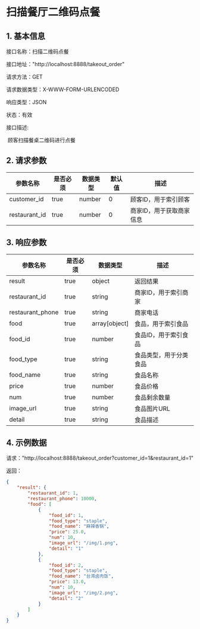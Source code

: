 # 扫描餐厅二维码点餐

## 1. 基本信息

接口名称：扫描二维码点餐

接口地址："http://localhost:8888/takeout_order"

请求方法：GET

请求数据类型：X-WWW-FORM-URLENCODED

响应类型：JSON

状态：有效

接口描述:

​	顾客扫描餐桌二维码进行点餐



## 2. 请求参数

| 参数名称      | 是否必须 | 数据类型 | 默认值 | 描述                     |
| ------------- | -------- | -------- | ------ | ------------------------ |
| customer_id   | true     | number   | 0      | 顾客ID，用于索引顾客     |
| restaurant_id | true     | number   | 0      | 商家ID，用于获取商家信息 |



## 3. 响应参数

| 参数名称         | 是否必须 | 数据类型      | 描述                   |
| ---------------- | -------- | ------------- | ---------------------- |
| result           | true     | object        | 返回结果               |
| restaurant_id    | true     | string        | 商家ID，用于索引商家   |
| restaurant_phone | true     | string        | 商家电话               |
| food             | true     | array[object] | 食品，用于索引食品     |
| food_id          | true     | number        | 食品ID，用于索引食品   |
| food_type        | true     | string        | 食品类型，用于分类食品 |
| food_name        | true     | string        | 食品名称               |
| price            | true     | number        | 食品价格               |
| num              | true     | number        | 食品剩余数量           |
| image_url        | true     | string        | 食品图片URL            |
| detail           | true     | string        | 食品描述               |



## 4. 示例数据

请求："http://localhost:8888/takeout_order?customer_id=1&restaurant_id=1"

返回：

```json
{
    "result": {
        "restaurant_id": 1,
        "restaurant_phone": 10000,
        "food": [
            {
                "food_id": 1,
                "food_type": "staple",
                "food_name": "麻辣香锅",
                "price": 25.0,
                "num": 10,
                "image_url": "/img/1.png",
                "detail": "1"
            },
            {
                "food_id": 2,
                "food_type": "staple",
                "food_name": "台湾卤肉饭",
                "price": 13.0,
                "num": 10,
                "image_url": "/img/2.png",
                "detail": "2"
            }
        ]
    }
}
```

